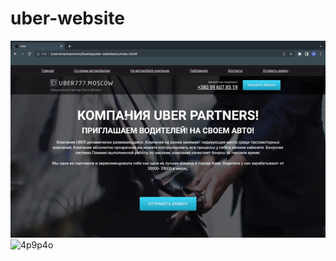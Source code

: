 # uber-website

![4p9p4o](https://github.com/fufic123/uber-website/blob/main/video/uber-preview.gif)
![4p9p4o](https://github.com/fufic123/uber-website/blob/main/video/uber-adaptive-preview.gif)
